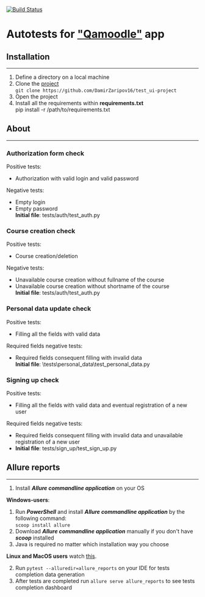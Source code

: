 [![Build Status](https://app.travis-ci.com/DamirZaripov16/test_ui-project.svg?branch=master)](https://app.travis-ci.com/DamirZaripov16/test_ui-project)

# Autotests for ["Qamoodle"](https://qacoursemoodle.innopolis.university) app

## Installation
***
1. Define a directory on a local machine
2. Clone the [project](https://github.com/DamirZaripov16/test_ui-project) <br>
   ```git clone https://github.com/DamirZaripov16/test_ui-project```
3. Open the project
4. Install all the requirements within **requirements.txt** <br>
pip install -r /path/to/requirements.txt
## About
***
### Authorization form check
Positive tests:
* Authorization with valid login and valid password<br>

Negative tests:
* Empty login
* Empty password<br>
__Initial file__: tests/auth/test_auth.py
### Course creation check
Positive tests:
* Course creation/deletion<br>

Negative tests:
* Unavailable course creation without fullname of the course
* Unavailable course creation without shortname of the course<br>
__Initial file__: tests/auth/test_auth.py
### Personal data update check
Positive tests:
* Filling all the fields with valid data

Required fields negative tests:
* Required fields consequent filling with invalid data<br>
__Initial file__: \tests\personal_data\test_personal_data.py
### Signing up check
Positive tests:
* Filling all the fields with valid data and eventual registration of a new user

Required fields negative tests:
* Required fields consequent filling with invalid data and unavailable registration of a new user<br>
* __Initial file__: tests/sign_up/test_sign_up.py
##  Allure reports
***
1) Install _**Allure commandline application**_ on your OS
   
**Windows-users**:
   1) Run _**PowerShell**_ and install _**Allure commandline application**_ by the following command:
   <br>```scoop install allure```<br>
   2) Download _**Allure commandline application**_ manually if you don't have **_scoop_** installed<br>
   3) Java is required no matter which installation way you choose<br>

**Linux and MacOS users** watch [this](https://docs.qameta.io/allure/#_installing_a_commandline). 

2) Run ```pytest --alluredir=allure_reports``` on your IDE for tests completion data generation
3) After tests are completed run ```allure serve allure_reports``` to see tests completion dashboard 
